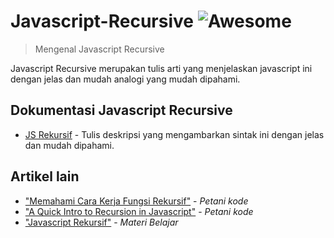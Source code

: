 # Javascript-Recursive ![Awesome](https://cdn.rawgit.com/sindresorhus/awesome/d7305f38d29fed78fa85652e3a63e154dd8e8829/media/badge.svg)

> Mengenal Javascript Recursive

Javascript Recursive merupakan tulis arti yang menjelaskan javascript ini dengan jelas dan mudah analogi yang mudah dipahami.

## Dokumentasi Javascript Recursive 

- [JS Rekursif]() - Tulis deskripsi yang mengambarkan sintak ini dengan jelas dan mudah dipahami.



## Artikel lain

- ["Memahami Cara Kerja Fungsi Rekursif"](https://www.petanikode.com/fungsi-rekursif/) - _Petani kode_
- ["A Quick Intro to Recursion in Javascript"](https://www.freecodecamp.org/news/quick-intro-to-recursion/) - _Petani kode_
- ["Javascript Rekursif"](https://studentutac-my.sharepoint.com/:p:/r/personal/041214065_ecampus_ut_ac_id/_layouts/15/Doc.aspx?sourcedoc=%7B4D5ABB11-6E2F-4095-93EA-E98E4597F47C%7D&file=2.%20Javascript%20-%20Recursive.pptx&action=edit&mobileredirect=true) - _Materi Belajar_



